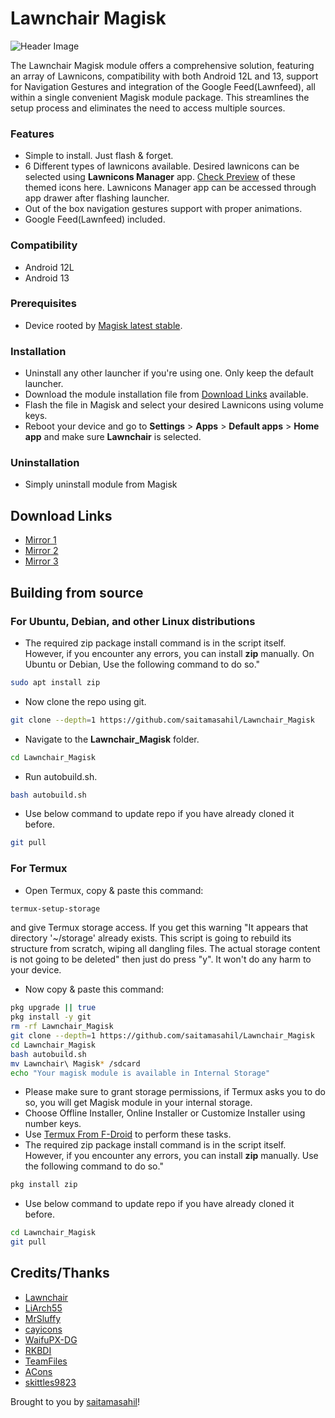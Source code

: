 # Lawnchair Magisk

![Header Image](https://raw.githubusercontent.com/saitamasahil/Lawnchair_Magisk/main/banner.png)

The Lawnchair Magisk module offers a comprehensive solution, featuring an array of Lawnicons, compatibility with both Android 12L and 13, support for Navigation Gestures and integration of the Google Feed(Lawnfeed), all within a single convenient Magisk module package. This streamlines the setup process and eliminates the need to access multiple sources.

### Features
- Simple to install. Just flash & forget.
- 6 Different types of lawnicons available. Desired lawnicons can be selected using **Lawnicons Manager** app. [Check Preview](https://telegra.ph/Lawnicons-Preview-01-30) of these themed icons here. Lawnicons Manager app can be accessed through app drawer after flashing launcher.
- Out of the box navigation gestures support with proper animations.
- Google Feed(Lawnfeed) included.

### Compatibility
- Android 12L
- Android 13

### Prerequisites
- Device rooted by [Magisk latest stable](https://github.com/topjohnwu/Magisk/releases/latest).

### Installation
- Uninstall any other launcher if you're using one. Only keep the default launcher.
- Download the module installation file from [Download Links](#download-links) available.
- Flash the file in Magisk and select your desired Lawnicons using volume keys.
- Reboot your device and go to **Settings** > **Apps** > **Default apps** > **Home app** and make sure **Lawnchair** is selected.

### Uninstallation
- Simply uninstall module from Magisk

## Download Links
- [Mirror 1](https://www.pling.com/p/1980061)
- [Mirror 2](https://store.kde.org/p/1980061)
- [Mirror 3](https://www.opendesktop.org/p/1980061)

## Building from source

### For Ubuntu, Debian, and other Linux distributions
- The required zip package install command is in the script itself. However, if you encounter any errors, you can install **zip** manually. On Ubuntu or Debian, Use the following command to do so."
```sh
sudo apt install zip
```
- Now clone the repo using git.
```sh
git clone --depth=1 https://github.com/saitamasahil/Lawnchair_Magisk
```
- Navigate to the **Lawnchair_Magisk** folder.
```sh
cd Lawnchair_Magisk
```
- Run autobuild.sh.
```sh
bash autobuild.sh
```
- Use below command to update repo if you have already cloned it before.
```sh
git pull
```

### For Termux
- Open Termux, copy & paste this command:
```sh
termux-setup-storage
```
and give Termux storage access. If you get this warning "It appears that directory '~/storage' already exists. This script is going to rebuild its structure from scratch, wiping all dangling files. The actual storage content is not going to be deleted" then just do press "y". It won't do any harm to your device.
- Now copy & paste this command:
```sh
pkg upgrade || true
pkg install -y git
rm -rf Lawnchair_Magisk
git clone --depth=1 https://github.com/saitamasahil/Lawnchair_Magisk
cd Lawnchair_Magisk
bash autobuild.sh
mv Lawnchair\ Magisk* /sdcard
echo "Your magisk module is available in Internal Storage"
```
- Please make sure to grant storage permissions, if Termux asks you to do so, you will get Magisk module in your internal storage.
- Choose Offline Installer, Online Installer or Customize Installer using number keys.
- Use [Termux From F-Droid](https://f-droid.org/en/packages/com.termux/) to perform these tasks.
- The required zip package install command is in the script itself. However, if you encounter any errors, you can install **zip** manually. Use the following command to do so."
```sh
pkg install zip
```
- Use below command to update repo if you have already cloned it before.
```sh
cd Lawnchair_Magisk
git pull
```

## Credits/Thanks
- [Lawnchair](https://github.com/LawnchairLauncher/lawnchair)
- [LiArch55](http://telegram.me/LiArch55)
- [MrSluffy](https://github.com/MrSluffy)
- [cayicons](https://www.coolapk.com/apk/app.lawnchair.lawnicons)
- [WaifuPX-DG](https://github.com/WaifuPX-DG)
- [RKBDI](https://github.com/RadekBledowski)
- [TeamFiles](https://github.com/TeamFiles)
- [ACons](https://telegram.me/acons_icons)
- [skittles9823](https://github.com/skittles9823)

Brought to you by [saitamasahil](https://github.com/saitamasahil)!